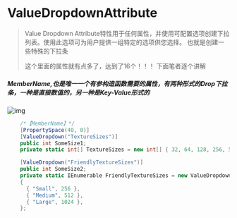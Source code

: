 # ValueDropdownAttribute

> Value Dropdown Attribute特性用于任何属性，并使用可配置选项创建下拉列表。使用此选项可为用户提供一组特定的选项供您选择。
> 也就是创建一些特殊的下拉条
>
> 这个里面的属性就有点多了，达到了16个！！！
> 下面笔者逐个讲解

##### MemberName,也是唯一一个有参构造函数需要的属性，有两种形式的Drop下拉条，一种是直接数值的，另一种是Key-Value形式的

![img](https://aihailan.com/wp-content/uploads/2020/11/post-710-5fb7dd6530e58.gif)

```cs
    /*【MemberName】*/
    [PropertySpace(40, 0)]
    [ValueDropdown("TextureSizes")]
    public int SomeSize1;
    private static int[] TextureSizes = new int[] { 32, 64, 128, 256, 512, 1024, 2048, 4096 };

    [ValueDropdown("FriendlyTextureSizes")]
    public int SomeSize2;
    private static IEnumerable FriendlyTextureSizes = new ValueDropdownList<int>()
    {
      { "Small", 256 },
      { "Medium", 512 },
      { "Large", 1024 },
    };
```


